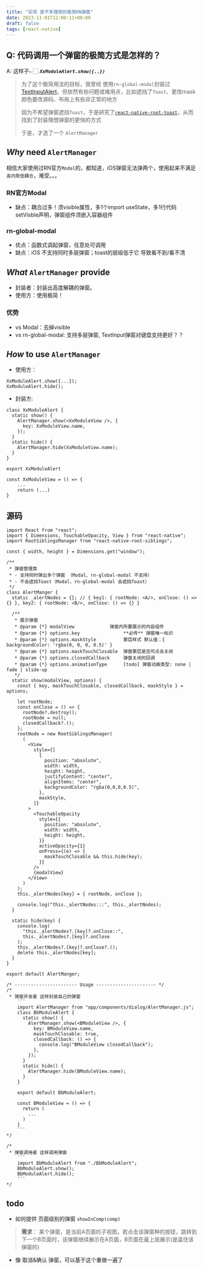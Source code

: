 ```yaml
---
title: "实现 差不多理想的极简RN弹窗"
date: 2023-11-01T12:00:11+08:00
draft: false
tags: [react-native]
---
```



## Q: 代码调用一个弹窗的极简方式是怎样的？

A: 这样子👉🏻 ***`XxModuleAlert.show({..})`***


> 为了这个极简用法的目标，我曾经 使用`rn-global-modal`封装过[TextInputAlert](../textinput-alert/)，但依然有些问题或难用点，比如遮挡了`Toast`、更改mask颜色要改源码、布局上有些非正常的地方
>
>因为不希望弹窗遮挡`Toast`，于是研究了[`react-native-root-toast`](https://github.com/magicismight/react-native-root-toast)，从而找到了封装理想弹窗的更快的方式
>
>于是，才造了一个 `AlertManager`


## ***Why*** need `AlertManager`

相信大家使用过RN官方`Modal`的，都知道，iOS弹窗无法弹两个，使用起来不满足`高内聚低耦合`，难受。。。

### RN官方Modal
- 缺点：耦合过多！须visible属性，多1个import useState，多1行代码setVisble声明，弹窗组件须嵌入容器组件

### rn-global-modal
- 优点：函数式调起弹窗，任意处可调用
- 缺点：iOS 不支持同时多层弹窗；toast的层级低于它 导致看不到/看不清


## ***What*** `AlertManager` provide
- 封装者：封装出高度解耦的弹窗。
- 使用方：使用极简！

### 优势
- vs Modal：去掉visible
- vs rn-global-modal: 支持多层弹窗, TextInput弹窗对键盘支持更好？？


## ***How*** to use `AlertManager`

- 使用方：
```
XxModuleAlert.show({...});
XxModuleAlert.hide();
```

- 封装方: 
```
class XxModuleAlert {
  static show() {
    AlertManager.show(<XxModuleView />, {
      key: XxModuleView.name,
    });
  }
  static hide() {
    AlertManager.hide(XxModuleView.name);
  }
}

export XxModuleAlert

const XxModuleView = () => {
	...
	return (...)
}
```


## 源码

```
import React from "react";
import { Dimensions, TouchableOpacity, View } from "react-native";
import RootSiblingsManager from "react-native-root-siblings";

const { width, height } = Dimensions.get("window");

/**
 * 弹窗管理类
 * - 支持同时弹出多个弹窗 （Modal、rn-global-modal 不支持）
 * - 不会遮挡Toast（Modal、rn-global-modal 会遮挡Toast）
 */
class AlertManger {
  static _alertNodes = {}; // { key1: { rootNode: <A/>, onClose: () => {} }, key2: { rootNode: <B/>, onClose: () => {} }

  /**
   * 展示弹窗
   * @param {*} modalView             弹窗内所要展示的内容组件
   * @param {*} options.key                **必传** 弹窗唯一标识
   * @param {*} options.maskStyle          蒙层样式 默认值：{ backgroundColor: 'rgba(0, 0, 0, 0.5)' }
   * @param {*} options.maskTouchClosable  弹窗蒙层是否可点击关闭
   * @param {*} options.closedCallback     弹窗关闭的回调
   * @param {*} options.animationType      [todo] 弹窗动画类型: none | fade | slide-up
   */
  static show(modalView, options) {
    const { key, maskTouchClosable, closedCallback, maskStyle } = options;

    let rootNode;
    const onClose = () => {
      rootNode?.destroy();
      rootNode = null;
      closedCallback?.();
    };
    rootNode = new RootSiblingsManager(
      (
        <View
          style={[
            {
              position: "absolute",
              width: width,
              height: height,
              justifyContent: "center",
              alignItems: "center",
              backgroundColor: "rgba(0,0,0,0.5)",
            },
            maskStyle,
          ]}
        >
          <TouchableOpacity
            style={{
              position: "absolute",
              width: width,
              height: height,
            }}
            activeOpacity={1}
            onPress={(e) => {
              maskTouchClosable && this.hide(key);
            }}
          />
          {modalView}
        </View>
      )
    );
    this._alertNodes[key] = { rootNode, onClose };

    console.log("this._alertNodes:::", this._alertNodes);
  }

  static hide(key) {
    console.log(
      "this._alertNodes?.[key]?.onClose::",
      this._alertNodes?.[key]?.onClose
    );
    this._alertNodes?.[key]?.onClose?.();
    delete this._alertNodes[key];
  }
}

export default AlertManger;

/* ----------------------- Usage ---------------------- */
/*
 * 弹窗开发者 这样封装自己的弹窗
	```
	import AlertManager from "app/components/dialog/AlertManager.js";
	class BbModuleAlert {
	  static show() {
	    AlertManager.show(<BModuleView />, {
	      key: BModuleView.name,
	      maskTouchClosable: true,
	      closedCallback: () => {
	        console.log("BModuleView closedCallback");
	      },
	    });
	  }
	  static hide() {
	    AlertManager.hide(BModuleView.name);
	  }
	}

	export default BbModuleAlert;

	const BModuleView = () => {
	  return (
	    ...
	  )
	}
	```
*/

/*
 * 弹窗调用者 这样调用弹窗
	```
	import BbModuleAlert from "./BbModuleAlert";
	BbModuleAlert.show();
	BbModuleAlert.hide();
	```
*/

```


## todo
- 如何提供 页面级别的弹窗 `showInComp(comp)`
> **需求**：
> 某个弹窗，是当前A页面的子视图，若点击该弹窗种的按钮，跳转到下一个B页面时，该弹窗继续展示在A页面，B页面在最上层展示(是盖住该弹窗的)

- 像 取消&确认 弹窗，可以基于这个重做一遍了


